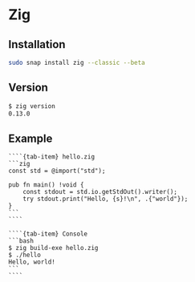 # Zig

## Installation

```bash
sudo snap install zig --classic --beta
```

## Version

```bash
$ zig version
0.13.0
```

## Example

`````{tab-set}
````{tab-item} hello.zig
```zig
const std = @import("std");

pub fn main() !void {
    const stdout = std.io.getStdOut().writer();
    try stdout.print("Hello, {s}!\n", .{"world"});
}
```
````

````{tab-item} Console
```bash
$ zig build-exe hello.zig
$ ./hello
Hello, world!
```
````
`````